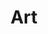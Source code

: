 ---
layout: project
title: "Art"
description: "Art of Note"
header-img: "img/home-bg.jpg"
category: art
---